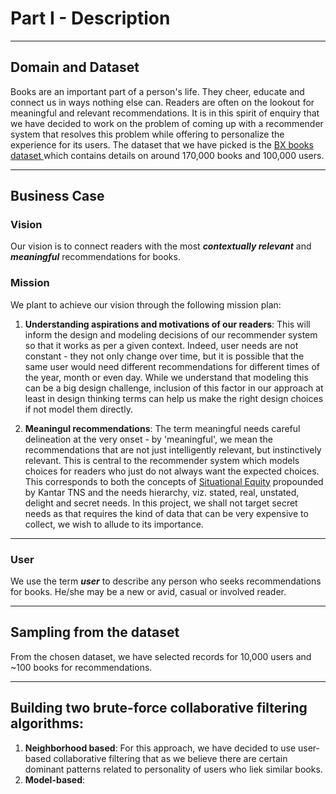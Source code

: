 # Part I - Description  
  
---  
## Domain and Dataset  
  
Books are an important part of a person's life. They cheer, educate and connect us in ways nothing else can. Readers are often on the lookout for meaningful and relevant recommendations. It is in this spirit of enquiry that we have decided to work on the problem of coming up with a recommender system that resolves this problem while offering to personalize the experience for its users. The dataset that we have picked is the [BX books dataset ](http://www2.informatik.uni-freiburg.de/~cziegler/BX/) which contains details on around 170,000 books and 100,000 users.  
  
---  
## Business Case  
  
### Vision  
Our vision is to connect readers with the most _**contextually relevant**_ and _**meaningful**_ recommendations for books.  
  
### Mission  
We plant to achieve our vision through the following mission plan:  
1. **Understanding aspirations and motivations of our readers**:  This will inform the design and modeling decisions of our recommender system so that it works as per a given context. Indeed, user needs are not constant - they not only change over time, but it is possible that the same user would need different recommendations for different times of the year, month or even day. While we understand that modeling this can be a big design challenge, inclusion of this factor in our approach at least in design thinking terms can help us make the right design choices if not model them directly.  
  
2. **Meaningul recommendations**: The term meaningful needs careful delineation at the very onset - by 'meaningful',  we mean the recommendations that are not just intelligently relevant, but instinctively relevant. This is central to the recommender system which models choices for readers who just do not always want the expected choices. This corresponds to both the concepts of [Situational Equity](http://www.tnsglobal.com/what-we-do/by-expertise/brand-communication/brand-communication/situational-equity) propounded by Kantar TNS and the needs hierarchy, viz. stated, real, unstated, delight and secret needs. In this project, we shall not target secret needs as that requires the kind of data that can be very expensive to collect, we wish to allude to its importance.  
  
---  

### User  
We use the term _**user**_ to describe any person who seeks recommendations for books. He/she may be a new or avid, casual or involved reader.  
  
---  
## Sampling from the dataset  
  
From the chosen dataset, we have selected records for 10,000 users and ~100 books for recommendations.  
  
---  
## Building two brute-force collaborative filtering algorithms:  
1. **Neighborhood based**: For this approach, we have decided to use user-based collaborative filtering that as we believe there are certain dominant patterns related to personality of users who liek similar books.  
2. **Model-based**: 
  
